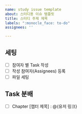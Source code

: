 ```yaml
---
name: study issue template
about: 스터디용 이슈 탬플릿
title: 스터디 주제 제목
labels: ":monocle_face: to-do"
assignees: ''

---
```


## 세팅
- [ ] 참여자 별 Task 작성
- [ ] 작성 참여자(Assignees) 등록
- [ ] 파일 세팅

## Task 분배
- [ ] Chapter [챕터 제목] : @{유저 링크}
